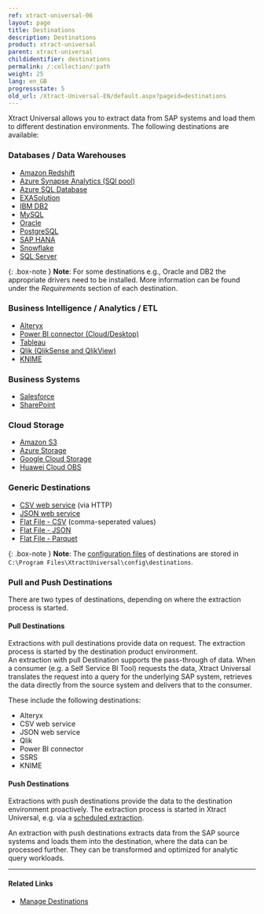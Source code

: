 ```yaml
---
ref: xtract-universal-06
layout: page
title: Destinations
description: Destinations
product: xtract-universal
parent: xtract-universal
childidentifier: destinations
permalink: /:collection/:path
weight: 25
lang: en_GB
progressstate: 5
old_url: /Xtract-Universal-EN/default.aspx?pageid=destinations
---
```



Xtract Universal allows you to extract data from SAP systems and load them to different destination environments.
The following destinations are available:  

### Databases / Data Warehouses

- [Amazon Redshift](./destinations/amazon-redshift) 
- [Azure Synapse Analytics (SQl pool)](./destinations/azure-synapse-analytics)
- [Azure SQL Database](./destinations/microsoft-sql-server) 
- [EXASolution](./destinations/exasol) 
- [IBM DB2](./destinations/ibm-db2) 
- [MySQL](./destinations/mysql) 
- [Oracle](./destinations/oracle) 
- [PostgreSQL](./destinations/postgreSQL)
- [SAP HANA](./destinations/sap-hana) 
- [Snowflake](./destinations/snowflake) 
- [SQL Server](./destinations/microsoft-sql-server) 

{: .box-note }
**Note**: For some destinations e.g., Oracle and DB2 the appropriate drivers need to be installed.
More information can be found under the *Requirements* section of each destination.

### Business Intelligence / Analytics / ETL

- [Alteryx](./destinations/alteryx) 
- [Power BI connector (Cloud/Desktop)](./destinations/Power-BI-Connector) 
- [Tableau](./destinations/tableau) 
- [Qlik (QlikSense and QlikView)](./destinations/qliksense-qlikview) 
- [KNIME](./destinations/knime)

### Business Systems

- [Salesforce](./destinations/salesforce) 
- [SharePoint](./destinations/sharepoint) 

### Cloud Storage

- [Amazon S3](./destinations/amazon-aws-s3)
- [Azure Storage](./destinations/azure-storage) 
- [Google Cloud Storage](./destinations/google-cloud-storage)
- [Huawei Cloud OBS](./destinations/huawei)

### Generic Destinations

- [CSV web service](./destinations/csv-via-http) (via HTTP)
- [JSON web service](./destinations/json-via-http)   
- [Flat File - CSV](./destinations/csv-flat-file)  (comma-seperated values)
- [Flat File - JSON](./destinations/json-flat-file)
- [Flat File - Parquet](./destinations/parquet)
 
{: .box-note }
**Note**: The [configuration files](./introduction/backup-and-migration#configuration-files) of destinations are stored in `C:\Program Files\XtractUniversal\config\destinations`.
 
### Pull and Push Destinations

There are two types of destinations, depending on where the extraction process is started.  

#### Pull Destinations

Extractions with pull destinations provide data on request. The extraction process is started by the destination product environment. <br>
An extraction with  pull Destination supports the pass-through of data. When a consumer (e.g. a Self Service BI Tool) requests the data, 
Xtract Universal translates the request into a query for the underlying SAP system, retrieves the data directly from the source system and delivers that to the consumer.

These include the following destinations: 
- Alteryx
- CSV web service
- JSON web service
- Qlik
- Power BI connector
- SSRS
- KNIME


#### Push Destinations

Extractions with push destinations provide the data to the destination environment proactively. The extraction process is started in Xtract Universal, e.g. via a [scheduled extraction](./execute-and-automate-extractions/call-via-scheduler). <br>

An extraction with push destinations extracts data from the SAP source systems and loads them into the destination, where the data can be processed further. They can be transformed and optimized for analytic query workloads.

*****
#### Related Links
- [Manage Destinations](./destinations/managing-destinations)
